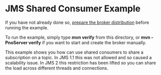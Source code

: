 # JMS Shared Consumer Example

If you have not already done so, [prepare the broker distribution](../../../../README.md#getting-started) before running the example.

To run the example, simply type **mvn verify** from this directory, or **mvn -PnoServer verify** if you want to start and create the broker manually.

This example shows you how can use shared consumers to share a subscription on a topic. In JMS 1.1 this was not allowed and so caused a scalability issue. In JMS 2 this restriction has been lifted so you can share the load across different threads and connections.